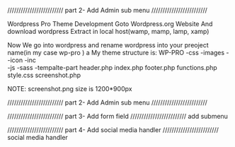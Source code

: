 /////////////////////////
part 2- Add Admin sub menu
/////////////////////////

Wordpress Pro Theme Development
Goto Wordpress.org Website And download wordpress
Extract in local host(wamp, mamp, lamp, xamp)

Now We go into wordpress and rename wordpress into your preoject name(in my case wp-pro )
a
My theme structure is:
    WP-PRO
        -css
        -images
            --icon
        -inc            
        -js
        -sass
        -tempalte-part
        header.php
        index.php
        footer.php
        functions.php
        style.css
        screenshot.php

NOTE: screenshot.png size is 1200*900px


/////////////////////////
part 2- Add Admin sub menu
/////////////////////////


/////////////////////////
part 3- Add form field
/////////////////////////
add submenu


/////////////////////////
part 4- Add social media handler
/////////////////////////
social media handler